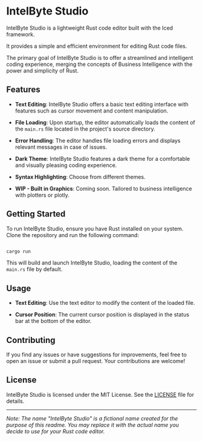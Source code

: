 # IntelByte Studio

IntelByte Studio is a lightweight Rust code editor built with the Iced framework. 

It provides a simple and efficient environment for editing Rust code files. 

The primary goal of IntelByte Studio is to offer a streamlined and intelligent coding experience, merging the concepts of Business Intelligence with the power and simplicity of Rust.

## Features

- **Text Editing**: IntelByte Studio offers a basic text editing interface with features such as cursor movement and content manipulation.

- **File Loading**: Upon startup, the editor automatically loads the content of the `main.rs` file located in the project's source directory.

- **Error Handling**: The editor handles file loading errors and displays relevant messages in case of issues.

- **Dark Theme**: IntelByte Studio features a dark theme for a comfortable and visually pleasing coding experience.

- **Syntax Highlighting**: Choose from different themes.

- **WIP - Built in Graphics**: Coming soon. Tailored to business intelligence with plotters or plotly.

## Getting Started

To run IntelByte Studio, ensure you have Rust installed on your system. Clone the repository and run the following command:

```bash

cargo run

```

This will build and launch IntelByte Studio, loading the content of the `main.rs` file by default.

## Usage

- **Text Editing**: Use the text editor to modify the content of the loaded file.

- **Cursor Position**: The current cursor position is displayed in the status bar at the bottom of the editor.

## Contributing

If you find any issues or have suggestions for improvements, feel free to open an issue or submit a pull request. Your contributions are welcome!

## License

IntelByte Studio is licensed under the MIT License. See the [LICENSE](LICENSE) file for details.

---

*Note: The name "IntelByte Studio" is a fictional name created for the purpose of this readme. You may replace it with the actual name you decide to use for your Rust code editor.*
